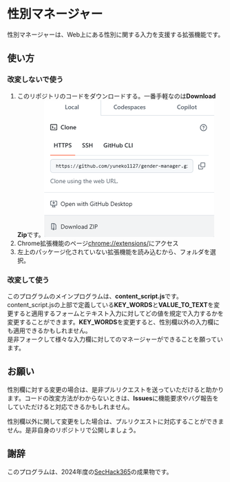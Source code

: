 # 性別マネージャー

性別マネージャーは、Web上にある性別に関する入力を支援する拡張機能です。

## 使い方

### 改変しないで使う

1. このリポジトリのコードをダウンロードする。一番手軽なのは**Download Zip**です。![DawnloadZip](src/downloadZip.png)
1. Chrome拡張機能のページ[chrome://extensions/](chrome://extensions/)にアクセス
1. 左上のパッケージ化されていない拡張機能を読み込むから、フォルダを選択。

### 改変して使う
このプログラムのメインプログラムは、**content_script.js**です。  
content_script.jsの上部で定義している**KEY_WORDS**と**VALUE_TO_TEXT**を変更すると適用するフォームとテキスト入力に対してどの値を規定で入力するかを変更することができます。**KEY_WORDS**を変更すると、性別欄以外の入力欄にも適用できるかもしれません。  
是非フォークして様々な入力欄に対してのマネージャーができることを願っています。

## お願い
性別欄に対する変更の場合は、是非プルリクエストを送っていただけると助かります。コードの改変方法がわからないときは、**Issues**に機能要求やバグ報告をしていただけると対応できるかもしれません。

性別欄以外に関して変更をした場合は、プルリクエストに対応することができません。是非自身のリポジトリで公開しましょう。

## 謝辞
このプログラムは、2024年度の[SecHack365](https://sechack365.nict.go.jp/)の成果物です。